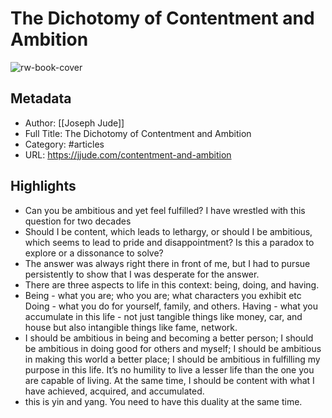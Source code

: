 # The Dichotomy of Contentment and Ambition

![rw-book-cover](https://readwise-assets.s3.amazonaws.com/static/images/article1.be68295a7e40.png)

## Metadata
- Author: [[Joseph Jude]]
- Full Title: The Dichotomy of Contentment and Ambition
- Category: #articles
- URL: https://jjude.com/contentment-and-ambition

## Highlights
- Can you be ambitious and yet feel fulfilled?
  I have wrestled with this question for two decades
- Should I be content, which leads to lethargy, or should I be ambitious, which seems to lead to pride and disappointment? Is this a paradox to explore or a dissonance to solve?
- The answer was always right there in front of me, but I had to pursue persistently to show that I was desperate for the answer.
- There are three aspects to life in this context: being, doing, and having.
- Being - what you are; who you are; what characters you exhibit etc
  Doing - what you do for yourself, family, and others.
  Having - what you accumulate in this life - not just tangible things like money, car, and house but also intangible things like fame, network.
- I should be ambitious in being and becoming a better person; I should be ambitious in doing good for others and myself; I should be ambitious in making this world a better place; I should be ambitious in fulfilling my purpose in this life. It’s no humility to live a lesser life than the one you are capable of living. At the same time, I should be content with what I have achieved, acquired, and accumulated.
- this is yin and yang. You need to have this duality at the same time.
